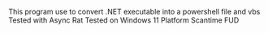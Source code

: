 This program use to convert .NET executable into a powershell file and vbs<br>
Tested with Async Rat
Tested on Windows 11 Platform
Scantime FUD

